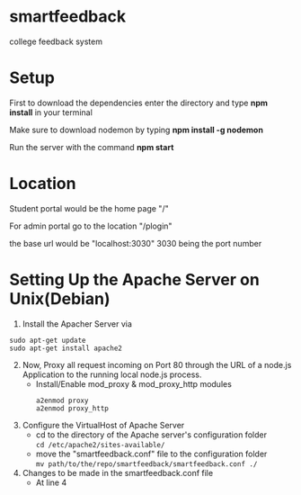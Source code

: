 # smartfeedback
college feedback system

# Setup

First to download the dependencies enter the directory and type **npm install** in your terminal

Make sure to download nodemon by typing **npm install -g nodemon**

Run the server with the command **npm start**

# Location

Student portal would be the home page "/"

For admin portal go to the location "/plogin"

the base url would be "localhost:3030" 3030 being the port number

# Setting Up the Apache Server on Unix(Debian)

1. Install the Apacher Server via   
```
sudo apt-get update   
sudo apt-get install apache2
```
2. Now, Proxy all request incoming on Port 80 through the URL of a node.js Application to the running local node.js process.   
    - Install/Enable mod_proxy & mod_proxy_http modules  
      ```
      a2enmod proxy
      a2enmod proxy_http
      ```
3. Configure the VirtualHost of Apache Server
    - cd to the directory of the Apache server's configuration folder   
    `cd /etc/apache2/sites-available/`
    - move the "smartfeedback.conf" file to the configuration folder   
    `mv path/to/the/repo/smartfeedback/smartfeedback.conf ./`
4. Changes to be made in the smartfeedback.conf file
    - At line 4
